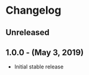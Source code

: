Changelog
=========

Unreleased
----------

1.0.0 - (May 3, 2019)
----------
* Initial stable release